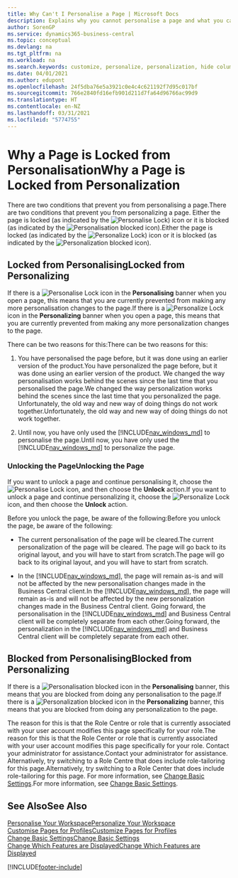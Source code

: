 ```yaml
---
title: Why Can't I Personalise a Page | Microsoft Docs
description: Explains why you cannot personalise a page and what you can do to unlock it so you can personalise it.
author: SorenGP
ms.service: dynamics365-business-central
ms.topic: conceptual
ms.devlang: na
ms.tgt_pltfrm: na
ms.workload: na
ms.search.keywords: customize, personalize, personalization, hide columns, remove fields, move fields
ms.date: 04/01/2021
ms.author: edupont
ms.openlocfilehash: 24f5dba76e5a3921c0e4c4c621192f7d95c017bf
ms.sourcegitcommit: 766e2840fd16efb901d211d7fa64d96766ac99d9
ms.translationtype: HT
ms.contentlocale: en-NZ
ms.lasthandoff: 03/31/2021
ms.locfileid: "5774755"
---
```

# <a name="why-a-page-is-locked-from-personalization"></a><span data-ttu-id="cac68-103">Why a Page is Locked from Personalisation</span><span class="sxs-lookup"><span data-stu-id="cac68-103">Why a Page is Locked from Personalization</span></span>

<span data-ttu-id="cac68-104">There are two conditions that prevent you from personalising a page.</span><span class="sxs-lookup"><span data-stu-id="cac68-104">There are two conditions that prevent you from personalizing a page.</span></span> <span data-ttu-id="cac68-105">Either the page is locked (as indicated by the ![Personalise Lock](media/personalization-lock-icon.png "Personalise lock")) icon or it is blocked (as indicated by the ![Personalisation blocked](media/personalization-blocked-icon.png "Personalisation blocked") icon).</span><span class="sxs-lookup"><span data-stu-id="cac68-105">Either the page is locked (as indicated by the ![Personalize Lock](media/personalization-lock-icon.png "Personalize lock")) icon or it is blocked (as indicated by the ![Personalization blocked](media/personalization-blocked-icon.png "Personalization blocked") icon).</span></span>

## <a name="locked-from-personalizing"></a><span data-ttu-id="cac68-106">Locked from Personalising</span><span class="sxs-lookup"><span data-stu-id="cac68-106">Locked from Personalizing</span></span>

<span data-ttu-id="cac68-107">If there is a ![Personalise Lock](media/personalization-lock-icon.png "Personalise lock") icon in the **Personalising** banner when you open a page, this means that you are currently prevented from making any more personalisation changes to the page.</span><span class="sxs-lookup"><span data-stu-id="cac68-107">If there is a ![Personalize Lock](media/personalization-lock-icon.png "Personalize lock") icon in the **Personalizing** banner when you open a page, this means that you are currently prevented from making any more personalization changes to the page.</span></span>

<!-- This is because we changed the way personalization works behind the scenes since the last time that you personalized the page. Unfortunately, the old way and new of doing things do not work together.

The page currently includes the last personalization changes that you made. If you want to continue personalizing the page, then you can choose the lock icon and then **Unlock**. Just be aware that if you choose to unlock the page, the current personalization of the page will be cleared, and you will have to start from scratch.
-->

<span data-ttu-id="cac68-108">There can be two reasons for this:</span><span class="sxs-lookup"><span data-stu-id="cac68-108">There can be two reasons for this:</span></span>

1. <span data-ttu-id="cac68-109">You have personalised the page before, but it was done using an earlier version of the product.</span><span class="sxs-lookup"><span data-stu-id="cac68-109">You have personalized the page before, but it was done using an earlier version of the product.</span></span> <span data-ttu-id="cac68-110">We changed the way personalisation works behind the scenes since the last time that you personalised the page.</span><span class="sxs-lookup"><span data-stu-id="cac68-110">We changed the way personalization works behind the scenes since the last time that you personalized the page.</span></span> <span data-ttu-id="cac68-111">Unfortunately, the old way and new way of doing things do not work together.</span><span class="sxs-lookup"><span data-stu-id="cac68-111">Unfortunately, the old way and new way of doing things do not work together.</span></span>

2. <span data-ttu-id="cac68-112">Until now, you have only used the [!INCLUDE[nav_windows_md](includes/nav_windows_md.md)] to personalise the page.</span><span class="sxs-lookup"><span data-stu-id="cac68-112">Until now, you have only used the [!INCLUDE[nav_windows_md](includes/nav_windows_md.md)] to personalize the page.</span></span>

### <a name="unlocking-the-page"></a><span data-ttu-id="cac68-113">Unlocking the Page</span><span class="sxs-lookup"><span data-stu-id="cac68-113">Unlocking the Page</span></span>

<span data-ttu-id="cac68-114">If you want to unlock a page and continue personalising it, choose the ![Personalise Lock](media/personalization-lock-icon.png "Personalise lock") icon, and then choose the **Unlock** action.</span><span class="sxs-lookup"><span data-stu-id="cac68-114">If you want to unlock a page and continue personalizing it, choose the ![Personalize Lock](media/personalization-lock-icon.png "Personalize lock") icon, and then choose the **Unlock** action.</span></span>  

<span data-ttu-id="cac68-115">Before you unlock the page, be aware of the following:</span><span class="sxs-lookup"><span data-stu-id="cac68-115">Before you unlock the page, be aware of the following:</span></span>

- <span data-ttu-id="cac68-116">The current personalisation of the page will be cleared.</span><span class="sxs-lookup"><span data-stu-id="cac68-116">The current personalization of the page will be cleared.</span></span> <span data-ttu-id="cac68-117">The page will go back to its original layout, and you will have to start from scratch.</span><span class="sxs-lookup"><span data-stu-id="cac68-117">The page will go back to its original layout, and you will have to start from scratch.</span></span>

- <span data-ttu-id="cac68-118">In the [!INCLUDE[nav_windows_md](includes/nav_windows_md.md)], the page will remain as-is and will not be affected by the new personalisation changes made in the Business Central client.</span><span class="sxs-lookup"><span data-stu-id="cac68-118">In the [!INCLUDE[nav_windows_md](includes/nav_windows_md.md)], the page will remain as-is and will not be affected by the new personalization changes made in the Business Central client.</span></span> <span data-ttu-id="cac68-119">Going forward, the personalisation in the [!INCLUDE[nav_windows_md](includes/nav_windows_md.md)] and Business Central client will be completely separate from each other.</span><span class="sxs-lookup"><span data-stu-id="cac68-119">Going forward, the personalization in the [!INCLUDE[nav_windows_md](includes/nav_windows_md.md)] and Business Central client will be completely separate from each other.</span></span>

## <a name="blocked-from-personalizing"></a><span data-ttu-id="cac68-120">Blocked from Personalising</span><span class="sxs-lookup"><span data-stu-id="cac68-120">Blocked from Personalizing</span></span>

<span data-ttu-id="cac68-121">If there is a ![Personalisation blocked](media/personalization-blocked-icon.png "Personalisation blocked") icon in the **Personalising** banner, this means that you are blocked from doing any personalisation to the page.</span><span class="sxs-lookup"><span data-stu-id="cac68-121">If there is a ![Personalization blocked](media/personalization-blocked-icon.png "Personalization blocked") icon in the **Personalizing** banner, this means that you are blocked from doing any personalization to the page.</span></span>

<!-- Only text is translated, so removing this image for non-English UX reasons.  ![Personalize blocked](media/personalization-blocked.png "Personalize lock") -->

<span data-ttu-id="cac68-122">The reason for this is that the Role Centre or role that is currently associated with your user account modifies this page specifically for your role.</span><span class="sxs-lookup"><span data-stu-id="cac68-122">The reason for this is that the Role Center or role that is currently associated with your user account modifies this page specifically for your role.</span></span> <span data-ttu-id="cac68-123">Contact your administrator for assistance.</span><span class="sxs-lookup"><span data-stu-id="cac68-123">Contact your administrator for assistance.</span></span> <span data-ttu-id="cac68-124">Alternatively, try switching to a Role Centre that does include role-tailoring for this page.</span><span class="sxs-lookup"><span data-stu-id="cac68-124">Alternatively, try switching to a Role Center that does include role-tailoring for this page.</span></span> <span data-ttu-id="cac68-125">For more information, see [Change Basic Settings](ui-change-basic-settings.md).</span><span class="sxs-lookup"><span data-stu-id="cac68-125">For more information, see [Change Basic Settings](ui-change-basic-settings.md).</span></span>

## <a name="see-also"></a><span data-ttu-id="cac68-126">See Also</span><span class="sxs-lookup"><span data-stu-id="cac68-126">See Also</span></span>
[<span data-ttu-id="cac68-127">Personalise Your Workspace</span><span class="sxs-lookup"><span data-stu-id="cac68-127">Personalize Your Workspace</span></span>](ui-personalization-user.md)  
[<span data-ttu-id="cac68-128">Customise Pages for Profiles</span><span class="sxs-lookup"><span data-stu-id="cac68-128">Customize Pages for Profiles</span></span>](ui-personalization-manage.md)  
[<span data-ttu-id="cac68-129">Change Basic Settings</span><span class="sxs-lookup"><span data-stu-id="cac68-129">Change Basic Settings</span></span>](ui-change-basic-settings.md)  
[<span data-ttu-id="cac68-130">Change Which Features are Displayed</span><span class="sxs-lookup"><span data-stu-id="cac68-130">Change Which Features are Displayed</span></span>](ui-experiences.md)  


[!INCLUDE[footer-include](includes/footer-banner.md)]